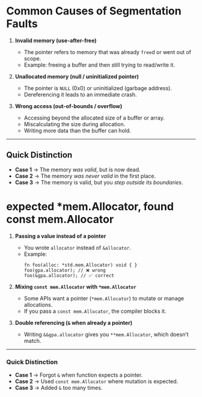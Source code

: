 # Common Causes of Segmentation Faults

1. **Invalid memory (use-after-free)**  
   - The pointer refers to memory that was already `free`d or went out of scope.  
   - Example: freeing a buffer and then still trying to read/write it.  

2. **Unallocated memory (null / uninitialized pointer)**  
   - The pointer is `NULL` (0x0) or uninitialized (garbage address).  
   - Dereferencing it leads to an immediate crash.  

3. **Wrong access (out-of-bounds / overflow)**  
   - Accessing beyond the allocated size of a buffer or array.  
   - Miscalculating the size during allocation.  
   - Writing more data than the buffer can hold.  

---

## Quick Distinction
- **Case 1** → The memory *was valid*, but is now dead.  
- **Case 2** → The memory *was never valid* in the first place.  
- **Case 3** → The memory is valid, but you *step outside its boundaries*.  

# expected *mem.Allocator, found const mem.Allocator

1. **Passing a value instead of a pointer**  
   - You wrote `allocator` instead of `&allocator`.  
   - Example:  
     ```zig
     fn foo(alloc: *std.mem.Allocator) void { }
     foo(gpa.allocator); // ❌ wrong
     foo(&gpa.allocator); // ✅ correct
     ```

2. **Mixing `const mem.Allocator` with `*mem.Allocator`**  
   - Some APIs want a pointer (`*mem.Allocator`) to mutate or manage allocations.  
   - If you pass a `const mem.Allocator`, the compiler blocks it.  

3. **Double referencing (`&` when already a pointer)**  
   - Writing `&&gpa.allocator` gives you `**mem.Allocator`, which doesn’t match.  

---

### Quick Distinction
- **Case 1** → Forgot `&` when function expects a pointer.  
- **Case 2** → Used `const mem.Allocator` where mutation is expected.  
- **Case 3** → Added `&` too many times.  
